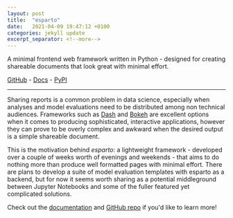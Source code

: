 ```yaml
---
layout: post
title:  "esparto"
date:   2021-04-09 19:47:12 +0100
categories: jekyll update
excerpt_separator: <!--more-->
---
```


A minimal frontend web framework written in Python - designed for creating shareable documents that look great with minimal effort.

[GitHub][github] - [Docs][documentation] - [PyPI][PyPI]

<!--more-->

---

Sharing reports is a common problem in data science, especially when analyses and model evaluations need to be distributed among
non technical audiences. Frameworks such as [Dash][dash] and [Bokeh][bokeh] are excellent options when it comes to producing
sophisticated, interactive applications, however they can prove to be overly complex and awkward when the desired output is
a simple shareable document.

This is the motivation behind *esparto*: a lightweight framework - developed over a couple of weeks worth of evenings and weekends - 
that aims to do nothing more than produce well formatted pages with minimal effort. There are plans to develop a suite of model
evaluation templates with esparto as a backend, but for now it seems worth sharing as a potential middleground between Jupyter
Notebooks and some of the fuller featured yet complicated solutions.

Check out the [documentation][documentation] and [GitHub repo][github] if you'd like to learn more!

[github]: https://github.com/domvwt/esparto
[documentation]: https://domvwt.github.io/esparto/
[PyPI]: https://pypi.org/project/esparto/
[dash]: https://plotly.com/dash/
[bokeh]: https://docs.bokeh.org/en/latest/index.html
